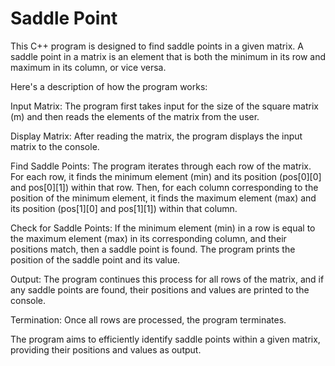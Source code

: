 # Saddle Point
This C++ program is designed to find saddle points in a given matrix. A saddle point in a matrix is an element that is both the minimum in its row and maximum in its column, or vice versa.

Here's a description of how the program works:

Input Matrix: The program first takes input for the size of the square matrix (m) and then reads the elements of the matrix from the user.

Display Matrix: After reading the matrix, the program displays the input matrix to the console.

Find Saddle Points: The program iterates through each row of the matrix. For each row, it finds the minimum element (min) and its position (pos[0][0] and pos[0][1]) within that row. Then, for each column corresponding to the position of the minimum element, it finds the maximum element (max) and its position (pos[1][0] and pos[1][1]) within that column.

Check for Saddle Points: If the minimum element (min) in a row is equal to the maximum element (max) in its corresponding column, and their positions match, then a saddle point is found. The program prints the position of the saddle point and its value.

Output: The program continues this process for all rows of the matrix, and if any saddle points are found, their positions and values are printed to the console.

Termination: Once all rows are processed, the program terminates.

The program aims to efficiently identify saddle points within a given matrix, providing their positions and values as output.





